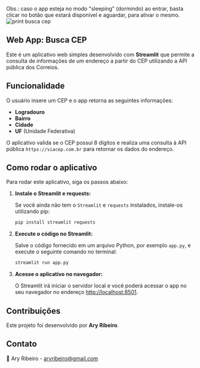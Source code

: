 Obs.: caso o app esteja no modo "sleeping" (dormindo) ao entrar, basta clicar no botão que estará disponível e aguardar, para ativar o mesmo.
![print busca cep](https://github.com/user-attachments/assets/8c91ed05-77cf-4b65-8516-4b2689a217c2)

## Web App: Busca CEP

Este é um aplicativo web simples desenvolvido com **Streamlit** que permite a consulta de informações de um endereço a partir do CEP utilizando a API pública dos Correios.

## Funcionalidade

O usuário insere um CEP e o app retorna as seguintes informações:

- **Logradouro**
- **Bairro**
- **Cidade**
- **UF** (Unidade Federativa)

O aplicativo valida se o CEP possui 8 dígitos e realiza uma consulta à API pública `https://viacep.com.br` para retornar os dados do endereço.

## Como rodar o aplicativo

Para rodar este aplicativo, siga os passos abaixo:

1. **Instale o Streamlit e requests:**

    Se você ainda não tem o `Streamlit` e `requests` instalados, instale-os utilizando pip:

    ```bash
    pip install streamlit requests
    ```

2. **Execute o código no Streamlit:**

    Salve o código fornecido em um arquivo Python, por exemplo `app.py`, e execute o seguinte comando no terminal:

    ```bash
    streamlit run app.py
    ```

3. **Acesse o aplicativo no navegador:**

    O Streamlit irá iniciar o servidor local e você poderá acessar o app no seu navegador no endereço [http://localhost:8501](http://localhost:8501).

## Contribuições

Este projeto foi desenvolvido por **Ary Ribeiro**.

## Contato

💬 Ary Ribeiro - aryribeiro@gmail.com